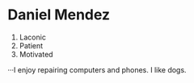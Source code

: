# Daniel Mendez

1. Laconic
2. Patient
3. Motivated

···I enjoy repairing computers and phones. I like dogs.